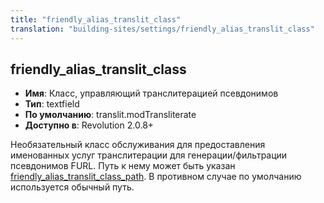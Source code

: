 ```yaml
---
title: "friendly_alias_translit_class"
translation: "building-sites/settings/friendly_alias_translit_class"
---
```


## friendly_alias_translit_class

-   **Имя**: Класс, управляющий транслитерацией псевдонимов
-   **Тип**: textfield
-   **По умолчанию**: translit.modTransliterate
-   **Доступно в**: Revolution 2.0.8+

Необязательный класс обслуживания для предоставления именованных услуг транслитерации для генерации/фильтрации псевдонимов FURL. Путь к нему может быть указан [friendly_alias_translit_class_path](building-sites/settings/friendly_alias_translit_class_path "friendly_alias_translit_class_path"). В противном случае по умолчанию используется обычный путь.

